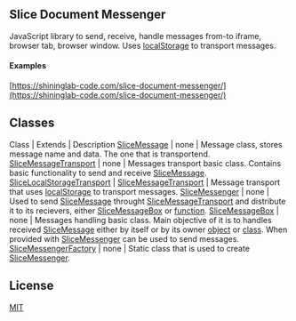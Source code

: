 Slice Document Messenger
-------

JavaScript library to send, receive, handle messages from-to iframe, browser tab, browser window.
Uses [localStorage](https://developer.mozilla.org/docs/Web/API/Window/localStorage) to transport messages.

#### Examples

[https://shininglab-code.com/slice-document-messenger/](https://shininglab-code.com/slice-document-messenger/)

## Classes

Class | Extends | Description
[SliceMessage](docs/SliceMessage.markdown) | none | Message class, stores message name and data. The one that is transportend.
[SliceMessageTransport](docs/SliceMessageTransport.markdown) | none | Messages transport basic class. Contains basic functionality to send and receive [SliceMessage](docs/SliceMessage.markdown).
[SliceLocalStorageTransport](docs/SliceLocalStorageTransport.markdown) | [SliceMessageTransport](docs/SliceMessageTransport.markdown) | Message transport that uses [localStorage](https://developer.mozilla.org/docs/Web/API/Window/localStorage) to transport messages.
[SliceMessenger](docs/SliceMessenger.markdown) | none | Used to send [SliceMessage](docs/SliceMessage.markdown) throught [SliceMessageTransport](docs/SliceMessageTransport.markdown) and distribute it to its recievers, either [SliceMessageBox](docs/SliceMessageBox.markdown) or [function](https://developer.mozilla.org/docs/Web/JavaScript/Guide/Functions).
[SliceMessageBox](docs/SliceMessageBox.markdown) | none | Messages handling basic class. Main objective of it is to handles received [SliceMessage](docs/SliceMessage.markdown) either by itself or by its owner [object](https://developer.mozilla.org/docs/Web/JavaScript/Reference/Global_Objects/Object) or [class](https://developer.mozilla.org/docs/Web/JavaScript/Reference/Statements/class). When provided with [SliceMessenger](docs/SliceMessenger.markdown) can be used to send messages.
[SliceMessengerFactory](docs/SliceMessengerFactory.markdown) | none | Static class that is used to create [SliceMessenger](docs/SliceMessenger.markdown).

## License

[MIT](LICENSE)